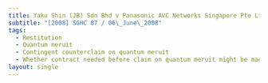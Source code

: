 ```yaml
---
title: Yaku Shin (JB) Sdn Bhd v Panasonic AVC Networks Singapore Pte Ltd and Another
subtitle: "[2008] SGHC 87 / 06\_June\_2008"
tags:
  - Restitution
  - Quantum meruit
  - Contingent counterclaim on quantum meruit
  - Whether contract needed before claim on quantum meruit might be made
layout: single
---
```


